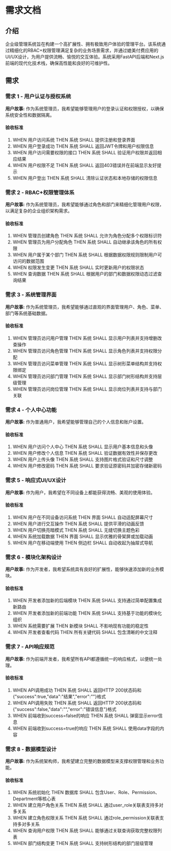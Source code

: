 # 需求文档

## 介绍

企业级管理系统旨在构建一个高扩展性、拥有极致用户体验的管理平台。该系统通过精细化的RBAC+权限管理满足复杂的业务场景需求，并通过媲美付费应用的UI/UX设计，为用户提供流畅、愉悦的交互体验。系统采用FastAPI后端和Next.js前端的现代化技术栈，确保高性能和良好的可维护性。

## 需求

### 需求 1 - 用户认证与授权系统

**用户故事:** 作为系统管理员，我希望能够管理用户的登录认证和权限授权，以确保系统安全性和数据隔离。

#### 验收标准

1. WHEN 用户访问系统 THEN 系统 SHALL 提供注册和登录界面
2. WHEN 用户登录成功 THEN 系统 SHALL 返回JWT令牌和用户权限信息
3. WHEN 用户访问需要权限的接口 THEN 系统 SHALL 验证用户权限并返回相应结果
4. WHEN 用户权限不足 THEN 系统 SHALL 返回403错误并在前端显示友好提示
5. WHEN 用户登出 THEN 系统 SHALL 清除认证状态和本地存储的权限信息

### 需求 2 - RBAC+权限管理体系

**用户故事:** 作为系统管理员，我希望能够通过角色和部门来精细化管理用户权限，以满足复杂的企业组织架构需求。

#### 验收标准

1. WHEN 管理员创建角色 THEN 系统 SHALL 允许为角色分配多个权限标识符
2. WHEN 管理员为用户分配角色 THEN 系统 SHALL 自动继承该角色的所有权限
3. WHEN 用户属于某个部门 THEN 系统 SHALL 根据数据权限规则限制用户可访问的数据范围
4. WHEN 权限发生变更 THEN 系统 SHALL 实时更新用户的权限状态
5. WHEN 查询数据 THEN 系统 SHALL 根据用户的部门和数据权限动态过滤查询结果

### 需求 3 - 系统管理界面

**用户故事:** 作为系统管理员，我希望能够通过直观的界面管理用户、角色、菜单、部门等系统基础数据。

#### 验收标准

1. WHEN 管理员访问用户管理 THEN 系统 SHALL 显示用户列表并支持增删改查操作
2. WHEN 管理员访问角色管理 THEN 系统 SHALL 显示角色列表并支持权限分配
3. WHEN 管理员访问菜单管理 THEN 系统 SHALL 显示树形菜单结构并支持权限绑定
4. WHEN 管理员访问部门管理 THEN 系统 SHALL 显示部门树形结构并支持层级管理
5. WHEN 管理员访问岗位管理 THEN 系统 SHALL 显示岗位列表并支持与部门关联

### 需求 4 - 个人中心功能

**用户故事:** 作为普通用户，我希望能够管理自己的个人信息和账户设置。

#### 验收标准

1. WHEN 用户访问个人中心 THEN 系统 SHALL 显示用户基本信息和头像
2. WHEN 用户修改个人信息 THEN 系统 SHALL 验证数据有效性并保存更改
3. WHEN 用户上传头像 THEN 系统 SHALL 支持图片格式验证和尺寸调整
4. WHEN 用户修改密码 THEN 系统 SHALL 要求验证原密码并加密存储新密码

### 需求 5 - 响应式UI/UX设计

**用户故事:** 作为用户，我希望在不同设备上都能获得流畅、美观的使用体验。

#### 验收标准

1. WHEN 用户在不同设备访问系统 THEN 界面 SHALL 自动适配屏幕尺寸
2. WHEN 用户进行交互操作 THEN 系统 SHALL 提供平滑的动画反馈
3. WHEN 用户切换亮暗模式 THEN 系统 SHALL 无缝切换主题色彩
4. WHEN 系统加载数据 THEN 界面 SHALL 显示优雅的骨架屏或加载动画
5. WHEN 用户在移动端使用 THEN 侧边栏 SHALL 自动收起为抽屉式导航

### 需求 6 - 模块化架构设计

**用户故事:** 作为开发者，我希望系统具有良好的扩展性，能够快速添加新的业务模块。

#### 验收标准

1. WHEN 开发者添加新的后端模块 THEN 系统 SHALL 支持通过简单配置集成新路由
2. WHEN 开发者添加新的前端功能 THEN 系统 SHALL 支持基于功能的模块化组织
3. WHEN 系统需要扩展 THEN 新模块 SHALL 不影响现有功能的稳定性
4. WHEN 开发者查看代码 THEN 所有关键代码 SHALL 包含清晰的中文注释

### 需求 7 - API响应规范

**用户故事:** 作为前端开发者，我希望所有API都遵循统一的响应格式，以便统一处理。

#### 验收标准

1. WHEN API调用成功 THEN 系统 SHALL 返回HTTP 200状态码和{"success":true,"data":"结果","error":""}格式
2. WHEN API调用失败 THEN 系统 SHALL 返回HTTP 200状态码和{"success":false,"data":"","error":"错误信息"}格式
3. WHEN 前端收到success=false的响应 THEN 系统 SHALL 弹窗显示error信息
4. WHEN 前端收到success=true的响应 THEN 系统 SHALL 使用data字段的内容

### 需求 8 - 数据模型设计

**用户故事:** 作为系统架构师，我希望建立完整的数据模型来支撑权限管理和业务功能。

#### 验收标准

1. WHEN 系统初始化 THEN 数据库 SHALL 包含User、Role、Permission、Department等核心表
2. WHEN 建立用户角色关系 THEN 系统 SHALL 通过user_role关联表支持多对多关系
3. WHEN 建立角色权限关系 THEN 系统 SHALL 通过role_permission关联表支持多对多关系
4. WHEN 查询用户权限 THEN 系统 SHALL 能够通过关联查询获取完整权限列表
5. WHEN 部门结构变更 THEN 系统 SHALL 支持树形结构的部门层级管理